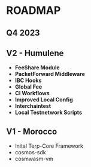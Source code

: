 # ROADMAP


## Q4 2023 



## V2 - Humulene 
- **FeeShare Module**
- **PacketForward Middleware**
- **IBC Hooks**
- **Global Fee**
- **CI Workflows**
- **Improved Local Config**
- **Interchaintest**
- **Local Testnetwork Scripts**


## V1 - Morocco 
- Inital Terp-Core Framework
- cosmos-sdk
- cosmwasm-vm